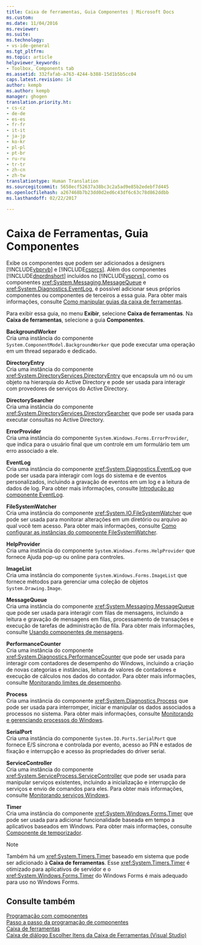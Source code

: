 ```yaml
---
title: Caixa de ferramentas, Guia Componentes | Microsoft Docs
ms.custom: 
ms.date: 11/04/2016
ms.reviewer: 
ms.suite: 
ms.technology:
- vs-ide-general
ms.tgt_pltfrm: 
ms.topic: article
helpviewer_keywords:
- Toolbox, Components tab
ms.assetid: 332fafab-a763-4244-b388-15d1b5b5cc04
caps.latest.revision: 14
author: kempb
ms.author: kempb
manager: ghogen
translation.priority.ht:
- cs-cz
- de-de
- es-es
- fr-fr
- it-it
- ja-jp
- ko-kr
- pl-pl
- pt-br
- ru-ru
- tr-tr
- zh-cn
- zh-tw
translationtype: Human Translation
ms.sourcegitcommit: 5658ecf52637a38bc3c2a5ad9e85b2edebf7d445
ms.openlocfilehash: a267468b7b23dd0d2ed6c43df6c63c78d862ddbb
ms.lasthandoff: 02/22/2017

---
```

# <a name="toolbox-components-tab"></a>Caixa de Ferramentas, Guia Componentes
Exibe os componentes que podem ser adicionados a designers [!INCLUDE[vbprvb](../../code-quality/includes/vbprvb_md.md)] e [!INCLUDE[csprcs](../../data-tools/includes/csprcs_md.md)]. Além dos componentes [!INCLUDE[dnprdnshort](../../code-quality/includes/dnprdnshort_md.md)] incluídos no [!INCLUDE[vsprvs](../../code-quality/includes/vsprvs_md.md)], como os componentes <xref:System.Messaging.MessageQueue> e <xref:System.Diagnostics.EventLog>, é possível adicionar seus próprios componentes ou componentes de terceiros a essa guia. Para obter mais informações, consulte [Como manipular guias da caixa de ferramentas](http://msdn.microsoft.com/en-us/21285050-cadd-455a-b1f5-a2289a89c4db).  
  
 Para exibir essa guia, no menu **Exibir**, selecione **Caixa de ferramentas**. Na **Caixa de ferramentas**, selecione a guia **Componentes**.  
  
 **BackgroundWorker**  
 Cria uma instância do componente `System.ComponentModel.BackgroundWorker` que pode executar uma operação em um thread separado e dedicado.  
  
 **DirectoryEntry**  
 Cria uma instância do componente <xref:System.DirectoryServices.DirectoryEntry> que encapsula um nó ou um objeto na hierarquia do Active Directory e pode ser usada para interagir com provedores de serviços do Active Directory.  
  
 **DirectorySearcher**  
 Cria uma instância do componente <xref:System.DirectoryServices.DirectorySearcher> que pode ser usada para executar consultas no Active Directory.  
  
 **ErrorProvider**  
 Cria uma instância do componente `System.Windows.Forms.ErrorProvider`, que indica para o usuário final que um controle em um formulário tem um erro associado a ele.  
  
 **EventLog**  
 Cria uma instância do componente <xref:System.Diagnostics.EventLog> que pode ser usada para interagir com logs do sistema e de eventos personalizados, incluindo a gravação de eventos em um log e a leitura de dados de log. Para obter mais informações, consulte [Introdução ao componente EventLog](http://msdn.microsoft.com/en-us/a2ba4f28-4b1a-435e-99ef-51b28e21f805).  
  
 **FileSystemWatcher**  
 Cria uma instância do componente <xref:System.IO.FileSystemWatcher> que pode ser usada para monitorar alterações em um diretório ou arquivo ao qual você tem acesso. Para obter mais informações, consulte [Como configurar as instâncias do componente FileSystemWatcher](http://msdn.microsoft.com/en-us/2e628234-4951-4135-8a86-28b924070d50).  
  
 **HelpProvider**  
 Cria uma instância do componente `System.Windows.Forms.HelpProvider` que fornece Ajuda pop-up ou online para controles.  
  
 **ImageList**  
 Cria uma instância do componente `System.Windows.Forms.ImageList` que fornece métodos para gerenciar uma coleção de objetos `System.Drawing.Image`.  
  
 **MessageQueue**  
 Cria uma instância do componente <xref:System.Messaging.MessageQueue> que pode ser usada para interagir com filas de mensagens, incluindo a leitura e gravação de mensagens em filas, processamento de transações e execução de tarefas de administração de fila. Para obter mais informações, consulte [Usando componentes de mensagens](http://msdn.microsoft.com/en-us/922dbac7-26f0-4e39-b666-ccfc184793d7).  
  
 **PerformanceCounter**  
 Cria uma instância do componente <xref:System.Diagnostics.PerformanceCounter> que pode ser usada para interagir com contadores de desempenho do Windows, incluindo a criação de novas categorias e instâncias, leitura de valores de contadores e execução de cálculos nos dados do contador. Para obter mais informações, consulte [Monitorando limites de desempenho](http://msdn.microsoft.com/en-us/b8b44a55-31d0-4b45-9517-8c1b1e4fdc91).  
  
 **Process**  
 Cria uma instância do componente <xref:System.Diagnostics.Process> que pode ser usada para interromper, iniciar e manipular os dados associados a processos no sistema. Para obter mais informações, consulte [Monitorando e gerenciando processos do Windows](http://msdn.microsoft.com/en-us/a86bd4c1-b92c-49a0-8f32-61d67837b45e).  
  
 **SerialPort**  
 Cria uma instância do componente `System.IO.Ports.SerialPort` que fornece E/S síncrona e controlada por evento, acesso ao PIN e estados de fixação e interrupção e acesso às propriedades do driver serial.  
  
 **ServiceController**  
 Cria uma instância do componente <xref:System.ServiceProcess.ServiceController> que pode ser usada para manipular serviços existentes, incluindo a inicialização e interrupção de serviços e envio de comandos para eles. Para obter mais informações, consulte [Monitorando serviços Windows](http://msdn.microsoft.com/en-us/4542ee3f-e052-4cb9-8726-58e9420de222).  
  
 **Timer**  
 Cria uma instância do componente <xref:System.Windows.Forms.Timer> que pode ser usada para adicionar funcionalidade baseada em tempo a aplicativos baseados em Windows. Para obter mais informações, consulte [Componente de temporizador](http://msdn.microsoft.com/Library/6700e534-6382-43d5-98ed-14205435fff7).  
  
> [!NOTE]
>  Também há um <xref:System.Timers.Timer> baseado em sistema que pode ser adicionado à **Caixa de ferramentas**. Esse <xref:System.Timers.Timer> é otimizado para aplicativos de servidor e o <xref:System.Windows.Forms.Timer> do Windows Forms é mais adequado para uso no Windows Forms.  
  
## <a name="see-also"></a>Consulte também  
 [Programação com componentes](http://msdn.microsoft.com/Library/d4d4fcb4-e0b8-46b3-b679-7ee0026eb9e3)   
 [Passo a passo da programação de componentes](http://msdn.microsoft.com/Library/373cacf7-479e-4b05-991c-5cb18824e913)   
 [Caixa de ferramentas](../../ide/reference/toolbox.md)   
 [Caixa de diálogo Escolher Itens da Caixa de Ferramentas (Visual Studio)](http://msdn.microsoft.com/en-us/bd07835f-18a8-433e-bccc-7141f65263bb)
